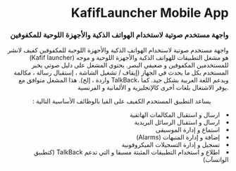 <h1 align="right">KafifLauncher Mobile App</h1>
<h3 align="right">واجهة مستخدم صوتية لاستخدام الهواتف الذكية والأجهزة اللوحية للمكفوفين</h3>
<p align="right">
 واجهة مستخدم صوتية لاستخدام الهواتف الذكية والأجهزة اللوحية للمكفوفين
كفيف لانشر (Kafif launcher) هو مشغل التطبيقات للهواتف الذكية والأجهزة اللوحية و موجه للمستخدمين المكفوفين و ضعيفي البصر. يحتوي المشغل على دليل صوتي يخبر المستخدم بكل ما يحدث في الجهاز (إيقاف / تشغيل الشاشة ، إستقبال رسالة ، مكالمة واردة ، إلخ). هذا المشغل متوافق مع TalkBack، ويدعم اللغة العربية بشكل جيد.
كما يوفر الاشتغال بلغات أخرى كالإنجليزية و الألمانية و الفرنسية.
</p>
  
<ul align="right" dir="rtl">يساعد التطبيق المستخدم الكفيف على القيا  بالوظائف الأساسية التالية : </ul> 
<li align="right" dir="rtl">ارسال و استقبال المكالمات الهاتفية</li>
<li align="right" dir="rtl">ارسال و استقبال الرسائل البريدية</li>
<li align="right" dir="rtl">استماع و إدارة الموسيقى</li>
<li align="right" dir="rtl">إضافة و إدارة المنبهات (Alarms)</li>
<li align="right" dir="rtl">تسجيل و إدارة التسجيلات الميكروفونية</li>
<li align="right" dir="rtl">اطلاع و استخدام التطبيقات المثبتة مسبقا و التي تدعم TalkBack (كتطبيق الواتسآب)</li>
</ul>


